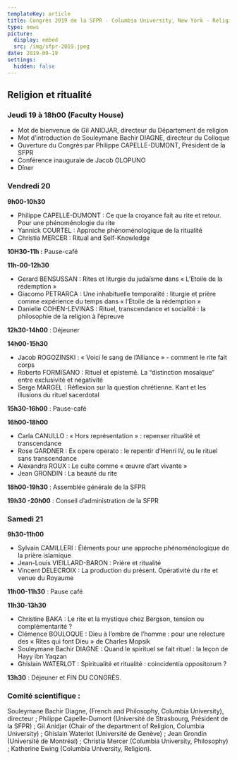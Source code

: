 ```yaml
---
templateKey: article
title: Congrès 2019 de la SFPR - Columbia University, New York - Religion et ritualité
type: news
picture:
  display: embed
  src: /img/sfpr-2019.jpeg
date: 2019-09-19
settings:
  hidden: false
---
```

## Religion et ritualité

### **Jeudi 19 à 18h00 (Faculty House)**

* Mot de bienvenue de Gil ANIDJAR, directeur du Département de religion
* Mot d’introduction de Souleymane Bachir DIAGNE, directeur du Colloque
* Ouverture du Congrès par Philippe CAPELLE-DUMONT, Président de la SFPR
* Conférence inaugurale de Jacob OLOPUNO
* Dîner

### **Vendredi 20**

**9h00-10h30**

* Philippe CAPELLE-DUMONT : Ce que la croyance fait au rite et retour. Pour une phénoménologie du rite
* Yannick COURTEL : Approche phénoménologique de la ritualité
* Christia MERCER : Ritual and Self-Knowledge

**10H30-11h :** Pause-café

**11h-00-12h30**

* Gerard BENSUSSAN : Rites et liturgie du judaïsme dans « L’Etoile de la rédemption »
* Giacomo PETRARCA : Une inhabituelle temporalité : liturgie et prière comme expérience du temps dans « l’Etoile de la rédemption »
* Danielle COHEN-LEVINAS : Rituel, transcendance et socialité : la philosophie de la religion à l’épreuve

**12h30-14h00** : Déjeuner

**14h00-15h30**

* Jacob ROGOZINSKI : « Voici le sang de l’Alliance » - comment le rite fait corps
* Roberto FORMISANO : Rituel et epistemê. La “distinction mosaïque” entre exclusivité et négativité
* Serge MARGEL : Réflexion sur la question chrétienne. Kant et les illusions du rituel sacerdotal

**15h30-16h00** : Pause-café

**16h00-18h00**

* Carla CANULLO : « Hors représentation » : repenser ritualité et transcendance
* Rose GARDNER : Ex opere operato : le repentir d’Henri IV, ou le rituel sans transcendance
* Alexandra ROUX : Le culte comme « œuvre d’art vivante »
* Jean GRONDIN : La beauté du rite

**18h00-19h30** : Assemblée générale de la SFPR

**19h30 -20h00** : Conseil d’administration de la SFPR

### Samedi 21

**9h30-11h00**

* Sylvain CAMILLERI : Éléments pour une approche phénoménologique de la prière islamique
* Jean-Louis VIEILLARD-BARON : Prière et ritualité
* Vincent DELECROIX : La production du présent. Opérativité du rite et venue du Royaume

**11h00-11h30** : Pause café

**11h30-13h30**

* Christine BAKA : Le rite et la mystique chez Bergson, tension ou complémentarité ?
* Clémence BOULOQUE : Dieu à l’ombre de l’homme : pour une relecture des « Rites qui font Dieu » de Charles Mopsik
* Souleymane Bachir DIAGNE : Quand le spirituel se fait rituel : la leçon de Hayy ibn Yaqzan
* Ghislain WATERLOT : Spiritualité et ritualité : coincidentia oppositorum ?

**13h30** : Déjeuner et FIN DU CONGRÈS.

### Comité scientifique :


Souleymane Bachir Diagne, (French and Philosophy, Columbia University), directeur ; Philippe Capelle-Dumont (Université de Strasbourg, Président de la SFPR) ; Gil Anidjar
(Chair of the department of Religion, Columbia University) ; Ghislain Waterlot (Université de Genève) ; Jean Grondin (Université de Montréal) ; Christia Mercer (Columbia University, Philosophy) ; Katherine Ewing (Columbia University, Religion).